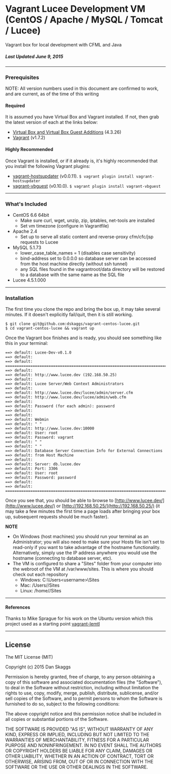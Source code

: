 # Vagrant Lucee Development VM (CentOS / Apache / MySQL / Tomcat / Lucee)
Vagrant box for local development with CFML and Java

##### Last Updated June 9, 2015
---

### Prerequisites
NOTE: All version numbers used in this document are confirmed to work, and are current, as of the time of this writing

#### Required
It is assumed you have Virtual Box and Vagrant installed. If not, then grab the latest version of each at the links below:
* [Virtual Box and Virtual Box Guest Additions](https://www.virtualbox.org/wiki/Downloads) (4.3.26)
* [Vagrant](https://www.vagrantup.com/downloads.html) (v1.7.2)

#### Highly Recommended
Once Vagrant is installed, or if it already is, it's highly recommended that you install the following Vagrant plugins:
* [vagrant-hostsupdater](https://github.com/cogitatio/vagrant-hostsupdater) (v0.0.11).
```$ vagrant plugin install vagrant-hostsupdater```
* [vagrant-vbguest](https://github.com/dotless-de/vagrant-vbguest) (v0.10.0).
```$ vagrant plugin install vagrant-vbguest```

---

### What's Included
* CentOS 6.6 64bit
	* Make sure curl, wget, unzip, zip, iptables, net-tools are installed
	* Set vm timezone (configure in Vagrantfile)
* Apache 2.4
	* Set up to serve all static content and reverse-proxy cfm/cfc/jsp requests to Lucee
* MySQL 5.1.73
	* lower_case_table_names = 1 (disables case sensitivity)
	* bind-address set to 0.0.0.0 so database server can be accessed from the host machine directly (without ssh tunnel)
	* any SQL files found in the vagrantroot/data directory will be restored to a database with the same name as the SQL file
* Lucee 4.5.1.000

---

### Installation
The first time you clone the repo and bring the box up, it may take several minutes. If it doesn't explicitly fail/quit, then it is still working.
```
$ git clone git@github.com:dskaggs/vagrant-centos-lucee.git
$ cd vagrant-centos-lucee && vagrant up
```

Once the Vagrant box finishes and is ready, you should see something like this in your terminal:
```
==> default: Lucee-Dev-v0.1.0
==> default:
==> default: ========================================================================
==> default:
==> default: http://www.lucee.dev (192.168.50.25)
==> default:
==> default: Lucee Server/Web Context Administrators
==> default:
==> default: http://www.lucee.dev/lucee/admin/server.cfm
==> default: http://www.lucee.dev/lucee/admin/web.cfm
==> default:
==> default: Password (for each admin): password
==> default:
==> default:
==> default: Webmin
==> default: " "
==> default: http://www.lucee.dev:10000
==> default: User: root
==> default: Password: vagrant
==> default: " "
==> default: " "
==> default: Database Server Connection Info for External Connections
==> default: from Host Machine
==> default:
==> default: Server: db.lucee.dev
==> default: Port: 3306
==> default: User: root
==> default: Password: password
==> default:
==> default: ========================================================================
```
Once you see that, you should be able to browse to [http://www.lucee.dev/](http://www.lucee.dev/)
or [http://192.168.50.25/](http://192.168.50.25/)
(it may take a few minutes the first time a page loads after bringing your box up, subsequent requests should be much faster).

**NOTE**
* On Windows (host machines) you should run your terminal as an Administrator; you will also need to make sure your Hosts file isn't set to read-only if you want to take advantage of the hostname functionality. Alternatively, simply use the IP address anywhere you would use the hostname (connecting to database server, etc).
* The VM is configured to share a "Sites" folder from your computer into the webroot of the VM at /var/www/sites. This is where you should check out each repository
	* Windows: C:\Users\<username>\Sites
	* Mac: /Users/<username>/Sites
	* Linux: /home/<username>/Sites

---

#### References
Thanks to Mike Sprague for his work on the Ubuntu version which this project used as a starting point [vagrant-lemtl](https://github.com/mikesprague/vagrant-lemtl)

---

## License
The MIT License (MIT)

Copyright (c) 2015 Dan Skaggs

Permission is hereby granted, free of charge, to any person obtaining a copy
of this software and associated documentation files (the "Software"), to deal
in the Software without restriction, including without limitation the rights
to use, copy, modify, merge, publish, distribute, sublicense, and/or sell
copies of the Software, and to permit persons to whom the Software is
furnished to do so, subject to the following conditions:

The above copyright notice and this permission notice shall be included in all
copies or substantial portions of the Software.

THE SOFTWARE IS PROVIDED "AS IS", WITHOUT WARRANTY OF ANY KIND, EXPRESS OR
IMPLIED, INCLUDING BUT NOT LIMITED TO THE WARRANTIES OF MERCHANTABILITY,
FITNESS FOR A PARTICULAR PURPOSE AND NONINFRINGEMENT. IN NO EVENT SHALL THE
AUTHORS OR COPYRIGHT HOLDERS BE LIABLE FOR ANY CLAIM, DAMAGES OR OTHER
LIABILITY, WHETHER IN AN ACTION OF CONTRACT, TORT OR OTHERWISE, ARISING FROM,
OUT OF OR IN CONNECTION WITH THE SOFTWARE OR THE USE OR OTHER DEALINGS IN THE
SOFTWARE.
